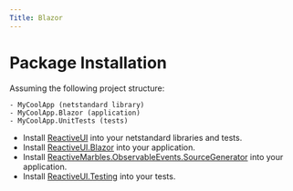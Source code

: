 ```yaml
---
Title: Blazor
---
```


# Package Installation

Assuming the following project structure:

```
- MyCoolApp (netstandard library)
- MyCoolApp.Blazor (application)
- MyCoolApp.UnitTests (tests)
```

* Install [ReactiveUI](https://www.nuget.org/packages/ReactiveUI) into your netstandard libraries and tests.
* Install [ReactiveUI.Blazor](https://www.nuget.org/packages/ReactiveUI.Blazor) into your application.
* Install [ReactiveMarbles.ObservableEvents.SourceGenerator](https://www.nuget.org/packages/ReactiveMarbles.ObservableEvents.SourceGenerator) into your application.
* Install [ReactiveUI.Testing](https://www.nuget.org/packages/ReactiveUI.Testing) into your tests.
